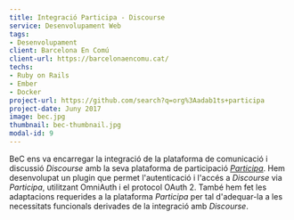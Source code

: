 ```yaml
---
title: Integració Participa - Discourse
service: Desenvolupament Web
tags:
- Desenvolupament
client: Barcelona En Comú
client-url: https://barcelonaencomu.cat/
techs:
- Ruby on Rails
- Ember
- Docker
project-url: https://github.com/search?q=org%3Aadab1ts+participa
project-date: Juny 2017
image: bec.jpg
thumbnail: bec-thumbnail.jpg
modal-id: 9
---
```

BeC ens va encarregar la integració de la plataforma de comunicació i discussió *Discourse* amb la seva plataforma de participació [*Participa*](https://participa.barcelonaencomu.cat/). Hem desenvolupat un plugin que permet l'autenticació i l'accés a *Discourse* via *Participa*, utilitzant OmniAuth i el protocol OAuth 2. També hem fet les adaptacions requerides a la plataforma *Participa* per tal d'adequar-la a les necessitats funcionals derivades de la integració amb *Discourse*.
